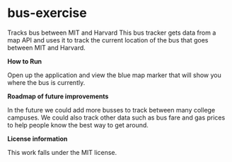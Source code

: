 # bus-exercise
Tracks bus between MIT and Harvard
This bus tracker gets data from a map API and uses it to track the current location of the bus that goes between MIT and Harvard.

**How to Run**

Open up the application and view the blue map marker that will show you where the bus is currently.

**Roadmap of future improvements**

In the future we could add more busses to track between many college campuses. 
We could also track other data such as bus fare and gas prices to help people know the best way to get around.

**License information**

This work falls under the MIT license.
